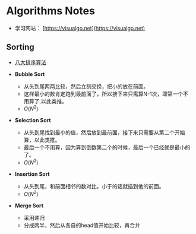 # Algorithms Notes

- 学习网站： [https://visualgo.net](https://visualgo.net)

## Sorting

- [八大排序算法](http://python.jobbole.com/82270/)

- **Bubble Sort**
	- 从头到尾两两比较，然后立刻交换，把小的放在前面。
	- 这样最小的数肯定跑到最前面了，所以接下来只需算N-1次，即第一个不用算了,以此类推。
	- $O(N^2)$

- **Selection Sort**
	- 从头到尾找到最小的值，然后放到最前面，接下来只需要从第二个开始算，以此类推。
	- 最后一个不用算，因为算到倒数第二个的时候，最后一个已经就是最小的了。
	- $O(N^2)$

- **Insertion Sort**
	- 从头到尾，和前面相邻的数对比，小于的话就插到他的前面。
	- $O(N^2)$

- **Merge Sort**
	- 采用递归
	- 分成两半，然后从各自的head值开始比较，再合并

